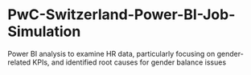 # PwC-Switzerland-Power-BI-Job-Simulation
Power BI analysis to examine HR data, particularly focusing on gender-related KPIs, and identified root causes for gender balance issues

